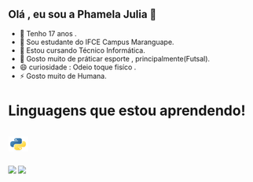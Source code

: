 ## Olá , eu sou a Phamela Julia 👋

- 🔭 Tenho 17 anos .
- 🌱 Sou estudante do IFCE Campus Maranguape.
- 🤔 Estou cursando Técnico Informática.
- 💬 Gosto muito de práticar esporte , principalmente(Futsal).
- 😄 curiosidade : Odeio toque fisíco .
- ⚡ Gosto muito de Humana.

<h1>Linguagens que estou aprendendo!</h1>
<div style="display: inline_block"><br>
  <img align="center" alt="Rafa-Python" height="30" width="40" src="https://raw.githubusercontent.com/devicons/devicon/master/icons/python/python-original.svg">
  
</div>
  
  ##
 
<div> 
  <a href="https://www.instagram.com/_phamela_slv/" target="_blank"><img src="https://img.shields.io/badge/-Instagram-%23E4405F?style=for-the-badge&logo=instagram&logoColor=white" target="_blank"></a>
  <a href = "phamelasena0@gmail.com.br"><img src="https://img.shields.io/badge/-Gmail-%23333?style=for-the-badge&logo=gmail&logoColor=white" target="_blank"></a>
  
</div>
